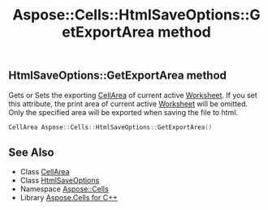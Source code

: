 ﻿---
title: Aspose::Cells::HtmlSaveOptions::GetExportArea method
linktitle: GetExportArea
second_title: Aspose.Cells for C++ API Reference
description: 'Aspose::Cells::HtmlSaveOptions::GetExportArea method. Gets or Sets the exporting CellArea of current active Worksheet. If you set this attribute, the print area of current active Worksheet will be omitted. Only the specified area will be exported when saving the file to html in C++.'
type: docs
weight: 4000
url: /cpp/aspose.cells/htmlsaveoptions/getexportarea/
---
## HtmlSaveOptions::GetExportArea method


Gets or Sets the exporting [CellArea](../../cellarea/) of current active [Worksheet](../../worksheet/). If you set this attribute, the print area of current active [Worksheet](../../worksheet/) will be omitted. Only the specified area will be exported when saving the file to html.

```cpp
CellArea Aspose::Cells::HtmlSaveOptions::GetExportArea()
```

## See Also

* Class [CellArea](../../cellarea/)
* Class [HtmlSaveOptions](../)
* Namespace [Aspose::Cells](../../)
* Library [Aspose.Cells for C++](../../../)
